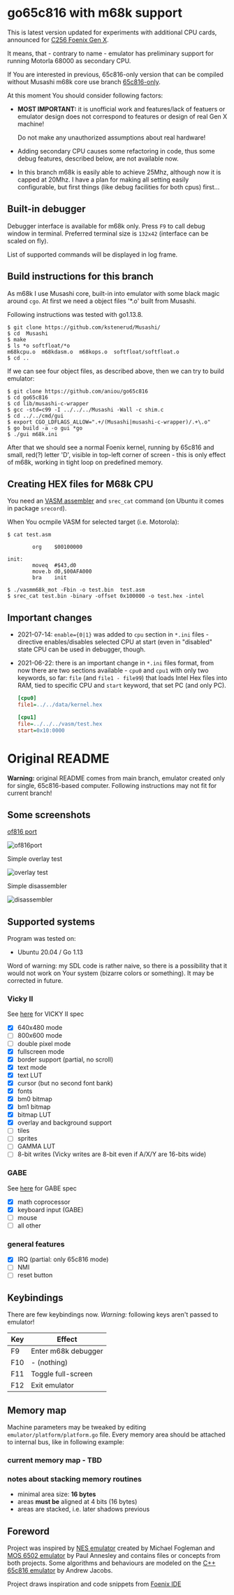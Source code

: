 # go65c816 with m68k support

This is latest version updated for experiments with additional 
CPU cards, announced for [C256 Foenix Gen X](https://c256foenix.com/). 

It means, that - contrary to name - emulator has preliminary support
for running Motorla 68000 as secondary CPU.

If You are interested in previous, 65c816-only version that can be
compiled without Musashi m68k core use branch [65c816-only](https://github.com/aniou/go65c816/tree/65c816-only).

At this moment You should consider following factors:

* **MOST IMPORTANT:** it is unofficial work and features/lack 
  of featuers or emulator design does not correspond to features 
  or design of real Gen X machine! 

  Do not make any unauthorized assumptions about real hardware!

* Adding secondary CPU causes some refactoring in code, thus
  some debug features, described below, are not available now.

* In this branch m68k is easily able to achieve 25Mhz, although now
  it is capped at 20Mhz. I have a plan for making all setting easily
  configurable, but first things (like debug facilities for both cpus)
  first...
  

## Built-in debugger

Debugger interface is available for m68k only. Press ``F9`` to call
debug window in terminal. Preferred terminal size is ``132x42`` 
(interface can be scaled on fly).

List of supported commands will be displayed in log frame.

## Build instructions for this branch

As m68k I use Musashi core, built-in into emulator with some black
magic around ``cgo``. At first we need a object files '*.o' built
from Musashi.

Following instructions was tested with go1.13.8.

```
$ git clone https://github.com/kstenerud/Musashi/
$ cd  Musashi
$ make
$ ls *o softfloat/*o
m68kcpu.o  m68kdasm.o  m68kops.o  softfloat/softfloat.o
$ cd ..
```

If we can see four object files, as described above, then we can
try to build emulator:

```
$ git clone https://github.com/aniou/go65c816
$ cd go65c816
$ cd lib/musashi-c-wrapper
$ gcc -std=c99 -I ../../../Musashi -Wall -c shim.c
$ cd ../../cmd/gui
$ export CGO_LDFLAGS_ALLOW=".+/(Musashi|musashi-c-wrapper)/.+\.o"
$ go build -a -o gui *go
$ ./gui m68k.ini
```

After that we should see a normal Foenix kernel, running by 65c816
and small, red(?) letter 'D', visible in top-left corner of screen -
this is only effect of m68k, working in tight loop on predefined
memory.

## Creating HEX files for M68k CPU

You need an [VASM assembler](http://sun.hasenbraten.de/vasm/) and
``srec_cat`` command (on Ubuntu it comes in package ``srecord``).

When You ocmpile VASM for selected target (i.e. Motorola):

```
$ cat test.asm

        org    $00100000

init:
        moveq  #$43,d0
        move.b d0,$00AFA000
        bra    init

$ ./vasmm68k_mot -Fbin -o test.bin  test.asm
$ srec_cat test.bin -binary -offset 0x100000 -o test.hex -intel
```

## Important changes

* 2021-07-14: ``enable={0|1}`` was added to ``cpu`` section in ``*.ini``
  files - directive enables/disables selected CPU at start (even in 
  "disabled" state CPU can be used in debugger, though.

* 2021-06-22: there is an important change in ``*.ini`` files format,
  from now there are two sections available - ``cpu0`` and ``cpu1``
  with only two keywords, so far: ``file`` (and ``file1 - file99``)
  that loads Intel Hex files into RAM, tied to specific CPU  and 
  ``start`` keyword, that set PC (and only PC).

  ```ini
  [cpu0]
  file1=../../data/kernel.hex

  [cpu1]
  file=../../../vasm/test.hex
  start=0x10:0000
  ```

# Original README

**Warning:** original README comes from main branch, emulator created
only for single, 65c816-based computer. Following instructions may not
fit for current branch!

## Some screenshots

[of816 port](https://github.com/aniou/of816/tree/C256/platforms/C256)

![of816port](images/of816.png)

Simple overlay test

![overlay test](images/graph5bm0.png)

Simple disassembler

![disassembler](images/disasm.png)

## Supported systems

Program was tested on:

* Ubuntu 20.04 / Go 1.13
 
Word of warning: my SDL code is rather naive, so there is a possibility that
it would not work on Your system (bizarre colors or something). It may be
corrected in future.

### Vicky II

See [here](https://wiki.c256foenix.com/index.php?title=VICKY_II) for VICKY II spec

- [x] 640x480 mode
- [ ] 800x600 mode
- [ ] double pixel mode
- [x] fullscreen mode
- [x] border support (partial, no scroll)
- [x] text mode 
- [x] text LUT
- [x] cursor (but no second font bank)
- [x] fonts
- [x] bm0 bitmap
- [x] bm1 bitmap
- [x] bitmap LUT
- [x] overlay and background support
- [ ] tiles
- [ ] sprites
- [ ] GAMMA LUT
- [ ] 8-bit writes (Vicky writes are 8-bit even if A/X/Y are 16-bits wide)

### GABE

See [here](https://wiki.c256foenix.com/index.php?title=GABE) for GABE spec

- [x] math coprocessor
- [x] keyboard input (GABE)
- [ ] mouse
- [ ] all other

### general features

- [x] IRQ (partial: only 65c816 mode)
- [ ] NMI
- [ ] reset button

## Keybindings

There are few keybindings now. 
*Warning:* following keys aren't passed to emulator!

|Key     |Effect
---------|---------------------------
F9       |Enter m68k debugger
F10      |- (nothing)
F11      |Toggle full-screen
F12      |Exit emulator

## Memory map

Machine parameters may be tweaked by editing `emulator/platform/platform.go` file. Every memory area should be attached to internal bus, like in following example:

### current memory map - TBD

### notes about stacking memory routines

 * minimal area size: **16 bytes**
 * areas **must be** aligned at 4 bits (16 bytes)
 * areas are stacked, i.e. later shadows previous 

## Foreword

Project was inspired by [NES emulator](https://github.com/fogleman/nes) created by Michael Fogleman and [MOS 6502 emulator](https://github.com/pda/go6502) by Paul Annesley and contains files or concepts from both projects. Some algorithms and behaviours are modeled on the [C++ 65c816 emulator](https://github.com/andrew-jacobs/emu816) by Andrew Jacobs.

Project draws inspiration and code snippets from [Foenix IDE](https://github.com/Trinity-11/FoenixIDE)


